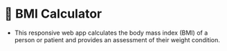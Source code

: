 # :rocket: BMI Calculator

- This responsive web app calculates the body mass index (BMI) of a person or patient and provides an assessment of their weight condition.
